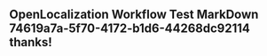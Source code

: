 <properties
ms.topic="hero-topic"
ms.test1="hero-topic"
ms.test2="test"/>

## OpenLocalization Workflow Test MarkDown 74619a7a-5f70-4172-b1d6-44268dc92114 thanks!
